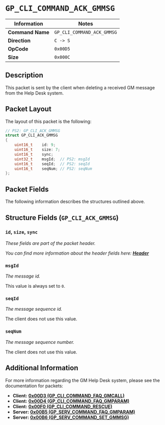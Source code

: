 # `GP_CLI_COMMAND_ACK_GMMSG`

| Information               | Notes |
|---                        |---    |
| **Command Name**          | `GP_CLI_COMMAND_ACK_GMMSG` |
| **Direction**             | `C -> S` |
| **OpCode**                | `0x00D5` |
| **Size**                  | `0x000C` |

## Description

This packet is sent by the client when deleting a received GM message from the Help Desk system.

## Packet Layout

The layout of this packet is the following:

```cpp
// PS2: GP_CLI_ACK_GMMSG
struct GP_CLI_ACK_GMMSG
{
    uint16_t    id: 9;
    uint16_t    size: 7;
    uint16_t    sync;
    uint32_t    msgId;  // PS2: msgId
    uint16_t    seqId;  // PS2: seqId
    uint16_t    seqNum; // PS2: seqNum
};
```

## Packet Fields

The following information describes the structures outlined above.

## Structure Fields (`GP_CLI_ACK_GMMSG`)

### `id`, `size`, `sync`

_These fields are part of the packet header._

_You can find more information about the header fields here: [**Header**](/world/HEADER.md)_

### `msgId`

_The message id._

This value is always set to `0`.

### `seqId`

_The message sequence id._

The client does not use this value.

### `seqNum`

_The message sequence number._

The client does not use this value.

## Additional Information

For more information regarding the GM Help Desk system, please see the documentation for packets:

  - **Client:** [**0x00D3 (GP_CLI_COMMAND_FAQ_GMCALL)**](/world/client/0x00D3/README.md)
  - **Client:** [**0x00D4 (GP_CLI_COMMAND_FAQ_GMPARAM)**](/world/client/0x00D4/README.md)
  - **Client:** [**0x00F0 (GP_CLI_COMMAND_RESCUE)**](/world/client/0x00F0/README.md)
  - **Server:** [**0x00B5 (GP_SERV_COMMAND_FAQ_GMPARAM)**](/world/server/0x00B5/README.md)
  - **Server:** [**0x00B6 (GP_SERV_COMMAND_SET_GMMSG)**](/world/server/0x00B6/README.md)
